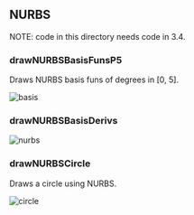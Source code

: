 ## NURBS
NOTE: code in this directory needs code in 3.4.

### drawNURBSBasisFunsP5
Draws NURBS basis funs of degrees in [0, 5].

![basis](nurbs_basis.svg.png)

### drawNURBSBasisDerivs

![nurbs](nurbs_basis_derivs.svg.png)

### drawNURBSCircle
Draws a circle using NURBS.

![circle](nurbs_circle.svg.png)
